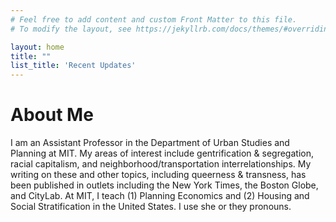 ```yaml
---
# Feel free to add content and custom Front Matter to this file.
# To modify the layout, see https://jekyllrb.com/docs/themes/#overriding-theme-defaults

layout: home
title: ""
list_title: 'Recent Updates'
---
```


# About Me
I am an Assistant Professor in the Department of Urban Studies and Planning at MIT. 
My areas of interest include gentrification & segregation, racial capitalism, 
and neighborhood/transportation interrelationships. 
My writing on these and other topics, including queerness & transness, has been published in outlets including the New York Times, the Boston Globe, and CityLab. 
At MIT, I teach (1) Planning Economics and (2) Housing and Social Stratification in the 
United States. I use she or they pronouns.
